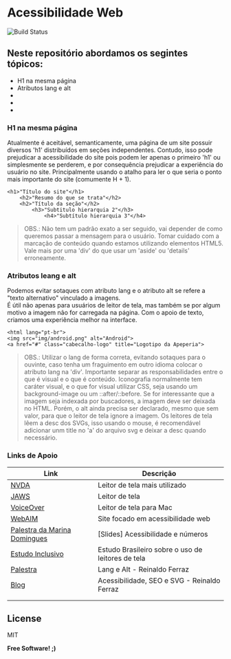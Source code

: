 # Acessibilidade Web

![Build Status](https://travis-ci.org/joemccann/dillinger.svg)[](https://github.com/nathy-mesquita/web-accessibility-front-end)
## Neste repositório abordamos os segintes tópicos:

- H1 na mesma página
- Atributos lang e alt
- 
- 
- 

### H1 na mesma página
Atualmente é aceitável, semanticamente, uma página de um site possuir diversos 'h1' distribuídos em seções independentes.
Contudo, isso pode prejudicar a acessibilidade do site pois podem ler apenas o primeiro 'h1' ou simplesmente se perderem, e por consequência prejudicar a experiência do usuário no site. Principalmente usando o atalho para ler o que seria o ponto mais importante do site (comumente H + 1).

```
<h1>"Título do site"</h1>
    <h2>"Resumo do que se trata"</h2>
    <h2>"Título da seção"</h2>
        <h3>"Subtitulo hierarquia 2"</h3>
            <h4>"Subtítulo hierarquia 3"</h4>
```
> OBS.: Não tem um padrão exato a ser seguido, vai depender de  como queremos passar a mensagem para o usuário.
>Tomar cuidado com a marcação de conteúdo quando estamos utilizando elementos HTML5. Vale mais por uma 'div' do que usar um 'aside' ou 'details' erroneamente. 


### Atributos leang e alt
Podemos evitar sotaques com atributo lang e o atributo alt se refere a "texto alternativo" vinculado a imagens.  
É útil não apenas para usuários de leitor de tela, mas também se por algum motivo a imagem não for carregada na página. 
Com o apoio de texto, criamos uma experiência melhor na interface.

```
<html lang="pt-br">
<img src="img/android.png" alt="Android">
<a href="#" class="cabecalho-logo" title="Logotipo da Apeperia">
```
>OBS.: Utilizar o lang de forma correta, evitando sotaques para o ouvinte, caso tenha um fraguimento em outro idioma colocar o atributo lang na 'div'.
>Importante separar as responsabilidades entre o que é visual e o que é conteúdo. 
>Iconografia normalmente tem caráter visual, e o que for visual utilizar CSS, seja usando um background-image ou um ::after/::before.
>Se for interessante que a imagem seja indexada por buscadores, a imagem deve ser deixada no HTML. Porém, o alt ainda precisa ser declarado, mesmo que sem valor, para que o leitor de tela ignore a imagem.
>Os leitores de tela lêem a desc dos SVGs, isso usando o mouse, é recomendável adicionar unm title no 'a' do arquivo svg e deixar a desc quando necessário.



### Links de Apoio

| Link | Descrição |
| ------ | ------ |
|  [NVDA](https://www.nvaccess.org/) | Leitor  de tela mais utilizado |
| [JAWS](https://www.freedomscientific.com/Products/software/JAWS/) | Leitor de tela |
| [VoiceOver](https://www.apple.com/br/accessibility/mac/vision/) |Leitor de tela  para Mac |
| [WebAIM](https://webaim.org/) | Site focado em acessibilidade web |
|[Palestra da Marina Domingues](https://pt.slideshare.net/MarinaDomingues7/acessibilidade-por-que-deixarmos-de-ser-amadores-para-um-pblico-que-espera-mais-de-ns)  |[Slides] Acessibilidade e números  |
|[Estudo Inclusivo](http://www.estudoinclusivo.com.br/) |Estudo Brasileiro sobre o uso de leitores de tela |
|[Palestra](https://www.youtube.com/watch?v=5FJJuEVt5sA)  |Lang e Alt - Reinaldo Ferraz  |
|[Blog](http://www.reinaldoferraz.com.br/acessibilidade-seo-e-svg/)  | Acessibilidade, SEO e SVG - Reinaldo Ferraz |
|  |  |
|  |  |




License
----

MIT


**Free Software! ;)**

